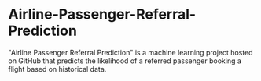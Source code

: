 # Airline-Passenger-Referral-Prediction
"Airline Passenger Referral Prediction" is a machine learning project hosted on GitHub that predicts the likelihood of a referred passenger booking a flight based on historical data.
